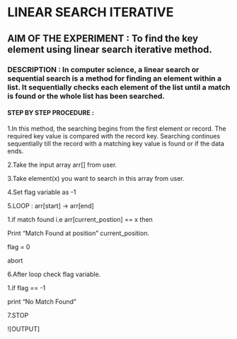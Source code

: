# LINEAR SEARCH ITERATIVE

## AIM OF THE EXPERIMENT : To find the key element using linear search iterative method.

### DESCRIPTION : In computer science, a linear search or sequential search is a method for finding an element within a list. It sequentially checks each element of the list until a match is found or the whole list has been searched.

#### STEP BY STEP PROCEDURE : 

1.In this method, the searching begins from the first element or record. The required key value is compared with the record key. Searching continues sequentially till the record with a matching key value is found or if the data ends.

2.Take the input array arr[] from user.

3.Take element(x) you want to search in this array from user.

4.Set flag variable as -1

5.LOOP : arr[start] -> arr[end]

  1.if match found i.e arr[current_postion] == x then

   Print “Match Found at position” current_position.
 
   flag = 0
 
   abort

6.After loop check flag variable.
    
   1.if flag == -1
 
   print “No Match Found”

7.STOP

![OUTPUT]

